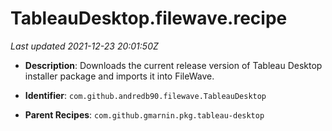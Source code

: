 # TableauDesktop.filewave.recipe

_Last updated 2021-12-23 20:01:50Z_

- **Description**: Downloads the current release version of Tableau Desktop installer package and imports it into FileWave.

- **Identifier**: `com.github.andredb90.filewave.TableauDesktop`

- **Parent Recipes**: `com.github.gmarnin.pkg.tableau-desktop`
